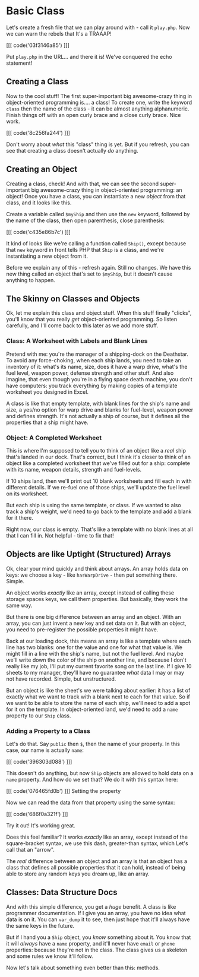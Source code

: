 # Basic Class

Let's create a fresh file that we can play around with - call it `play.php`.
Now we can warn the rebels that It's a TRAAAP!

[[[ code('03f3146a85') ]]]

Put `play.php` in the URL...
and there it is! We've conquered the echo statement!

## Creating a Class

Now to the cool stuff! The first super-important big awesome-crazy thing
in object-oriented programming is.... a class! To create one, write the keyword
`class` then the name of the class - it can be almost anything alphanumeric.
Finish things off with an open curly brace and a close curly brace. Nice work.

[[[ code('8c256fa244') ]]]

Don't worry about *what* this "class" thing is yet. But if you refresh, you
can see that creating a class doesn't actually *do* anything.

## Creating an Object

Creating a class, check! And with that, we can see the second super-important
big awesome-crazy thing in object-oriented programming: an object! Once you
have a class, you can instantiate a new *object* from that class, and it
looks like this.

Create a variable called `$myShip` and then use the `new` keyword, followed
by the name of the class, then open parenthesis, close parenthesis:

[[[ code('c435e86b7c') ]]]

It kind of looks like we're calling a function called `Ship()`, except because
that `new` keyword in front tells PHP that `Ship` is a class, and we're
instantiating a new object from it.

Before we explain any of this - refresh again. Still no changes. We have
this new thing called an object that's set to `$myShip`, but it doesn't cause
anything to happen.

## The Skinny on Classes and Objects

Ok, let me explain this class and object stuff. When this stuff finally
"clicks", you'll know that you really *get* object-oriented programming.
So listen carefully, and I'll come back to this later as we add more stuff.

### Class: A Worksheet with Labels and Blank Lines

Pretend with me: you're the manager of a shipping-dock on the Deathstar.
To avoid any force-choking, when each ship lands, you need to take an inventory
of it: what's its name, size, does it have a warp drive, what's the fuel
level, weapon power, defense strength and other stuff. And also imagine,
that even though you're in a flying space death machine, you don't have computers:
you track everything by making copies of a template worksheet you designed
in Excel.

A class is like that empty template, with blank lines for the ship's name
and size, a yes/no option for warp drive and blanks for fuel-level, weapon
power and defines strength. It's not actually a ship of course, but it defines
all the properties that a ship might have.

### Object: A Completed Worksheet

This is where I'm supposed to tell you to think of an object like a *real*
ship that's landed in our dock. That's correct, but I think it's closer to
think of an object like a completed worksheet that we've filled out for a
ship: complete with its name, weapon details, strength and fuel-levels.

If 10 ships land, then we'll print out 10 blank worksheets and fill each
in with different details. If we re-fuel one of those ships, we'll update
the fuel level on its worksheet.

But each ship is using the same template, or class. If we wanted to also
track a ship's weight, we'd need to go back to the template and add a blank
for it there.

Right now, our class is empty. That's like a template with no blank lines
at all that I can fill in. Not helpful - time to fix that!

## Objects are like Uptight (Structured) Arrays

Ok, clear your mind quickly and think about arrays. An array holds data on
keys: we choose a key - like `hasWarpDrive` - then put something there. Simple.

An object works *exactly* like an array, except instead of calling these
storage spaces keys, we call them properties. But basically, they work the
same way.

But there is one big difference between an array and an object. With an array,
you can just invent a new key and set data on it. But with an object, you
need to pre-register the possible properties it might have.

Back at our loading dock, this means an array is like a template where each
line has two blanks: one for the value and one for what that value is. We
might fill in a line with the ship's name, but not the fuel level. And maybe
we'll write down the color of the ship on another line, and because I don't
really like my job, I'll put my current favorite song on the last line.
If I give 10 sheets to my manager, they'll have no guarantee *what* data
I may or may not have recorded. Simple, but unstructured.

But an object is like the sheet's we were talking about earlier: it has a
list of exactly what we want to track with a blank next to each for that
value. So if we want to be able to store the name of each ship, we'll need
to add a spot for it on the template. In object-oriented land, we'd need to
add a `name` property to our `Ship` class.

### Adding a Property to a Class

Let's do that. Say `public` then `$`, then the name of your property. In
this case, our name is actually `name`:

[[[ code('396303d088') ]]]

This doesn't do anything, but now `Ship` objects are allowed to hold data
on a `name` property. And how do we set that? We do it with this syntax here:

[[[ code('076465fd0b') ]]] Setting the property

Now we can read the data from that property using the same syntax:

[[[ code('686f0a321f') ]]]

Try it out! It's working great.

Does this feel familiar? It works *exactly* like an array, except instead
of the square-bracket syntax, we use this dash, greater-than syntax, which
Let's call that an "arrow".

The *real* difference between an object and an array is that an object has
a class that defines all possible properties that it can hold, instead of
being able to store any random keys you dream up, like an array.

## Classes: Data Structure Docs

And with this simple difference, you get a *huge* benefit. A class is like
programmer documentation. If I give you an array, you have no idea what data
is on it. You can `var_dump` it to see, then just hope that it'll always
have the same keys in the future.

But if I hand you a `Ship` object, you *know* something about it. You know
that it will *always* have a `name` property, and it'll never have `email`
or `phone` properties: because they're not in the class. The class gives
us a skeleton and some rules we know it'll follow.

Now let's talk about something even better than this: methods.
